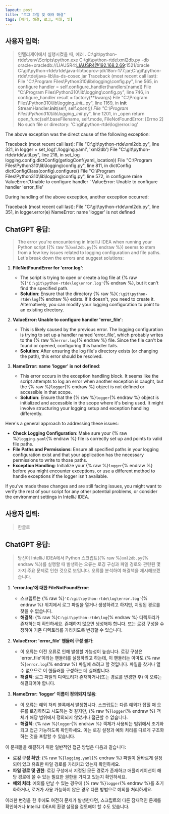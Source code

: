 ```yaml
---
layout: post
title: "로그 파일 및 에러 해결"
tags: [에러, 해결, 로그, 파일, 및]
---
```


## 사용자 입력:
> 인텔리제이에서 실행시켰을 때, 에러 . C:\git\python-rtde\venv\Scripts\python.exe C:\git\python-rtde\xml2db.py -db oracle+oracledb://LIAUSR4:LIAUSR4@192.168.2.69:1521/oracle 
C:\git\python-rtde\rtde\java-lib\bcprov-jdk18on-177.jar;C:\git\python-rtde\rtde\java-lib\lia-ds-cosec.jar
Traceback (most recent call last):
  File "C:\Program Files\Python310\lib\logging\config.py", line 565, in configure
    handler = self.configure_handler(handlers[name])
  File "C:\Program Files\Python310\lib\logging\config.py", line 746, in configure_handler
    result = factory(**kwargs)
  File "C:\Program Files\Python310\lib\logging\__init__.py", line 1169, in __init__
    StreamHandler.__init__(self, self._open())
  File "C:\Program Files\Python310\lib\logging\__init__.py", line 1201, in _open
    return open_func(self.baseFilename, self.mode,
FileNotFoundError: [Errno 2] No such file or directory: 'C:\\git\\python-rtde\\log\\error.log'

The above exception was the direct cause of the following exception:

Traceback (most recent call last):
  File "C:\git\python-rtde\xml2db.py", line 321, in <module>
    logger = set_log('./logging.yaml', 'xml2db')
  File "C:\git\python-rtde\rtde\util.py", line 218, in set_log
    logging.config.dictConfig(getlogConf(yaml_location))
  File "C:\Program Files\Python310\lib\logging\config.py", line 811, in dictConfig
    dictConfigClass(config).configure()
  File "C:\Program Files\Python310\lib\logging\config.py", line 572, in configure
    raise ValueError('Unable to configure handler '
ValueError: Unable to configure handler 'error_file'

During handling of the above exception, another exception occurred:

Traceback (most recent call last):
  File "C:\git\python-rtde\xml2db.py", line 351, in <module>
    logger.error(e)
NameError: name 'logger' is not defined


## ChatGPT 응답:
> The error you're encountering in IntelliJ IDEA when running your Python script ({% raw %}`xml2db.py`{% endraw %}) seems to stem from a few key issues related to logging configuration and file paths. Let's break down the errors and suggest solutions:

1. **FileNotFoundError for 'error.log'**:
   - The script is trying to open or create a log file at {% raw %}`'C:\git\python-rtde\log\error.log'`{% endraw %}, but it can't find the specified path.
   - **Solution**: Ensure that the directory {% raw %}`C:\git\python-rtde\log`{% endraw %} exists. If it doesn't, you need to create it. Alternatively, you can modify your logging configuration to point to an existing directory.

2. **ValueError: Unable to configure handler 'error_file'**:
   - This is likely caused by the previous error. The logging configuration is trying to set up a handler named 'error_file', which probably writes to the {% raw %}`error.log`{% endraw %} file. Since the file can't be found or opened, configuring this handler fails.
   - **Solution**: After ensuring the log file's directory exists (or changing the path), this error should be resolved.

3. **NameError: name 'logger' is not defined**:
   - This error occurs in the exception handling block. It seems like the script attempts to log an error when another exception is caught, but the {% raw %}`logger`{% endraw %} object is not defined or accessible in that scope.
   - **Solution**: Ensure that the {% raw %}`logger`{% endraw %} object is initialized and accessible in the scope where it's being used. It might involve structuring your logging setup and exception handling differently.

Here's a general approach to addressing these issues:

- **Check Logging Configuration**: Make sure your {% raw %}`logging.yaml`{% endraw %} file is correctly set up and points to valid file paths.
- **File Paths and Permissions**: Ensure all specified paths in your logging configuration exist and that your application has the necessary permissions to write to those paths.
- **Exception Handling**: Initialize your {% raw %}`logger`{% endraw %} before you might encounter exceptions, or use a different method to handle exceptions if the logger isn't available.

If you've made these changes and are still facing issues, you might want to verify the rest of your script for any other potential problems, or consider the environment settings in IntelliJ IDEA.

## 사용자 입력:
> 한글로

## ChatGPT 응답:
> 당신이 IntelliJ IDEA에서 Python 스크립트({% raw %}`xml2db.py`{% endraw %})를 실행할 때 발생하는 오류는 로깅 구성과 파일 경로와 관련된 몇 가지 주요 문제로 인한 것으로 보입니다. 오류를 분석하여 해결책을 제시해보겠습니다.

1. **'error.log'에 대한 FileNotFoundError**:
   - 스크립트는 {% raw %}`'C:\git\python-rtde\log\error.log'`{% endraw %} 위치에서 로그 파일을 열거나 생성하려고 하지만, 지정된 경로를 찾을 수 없습니다.
   - **해결책**: {% raw %}`C:\git\python-rtde\log`{% endraw %} 디렉토리가 존재하는지 확인하세요. 존재하지 않으면 생성해야 합니다. 또는 로깅 구성을 수정하여 기존 디렉토리를 가리키도록 변경할 수 있습니다.

2. **ValueError: 'error_file' 핸들러 구성 불가**:
   - 이 오류는 이전 오류로 인해 발생할 가능성이 높습니다. 로깅 구성은 'error_file'이라는 핸들러를 설정하려고 하는데, 이 핸들러는 아마도 {% raw %}`error.log`{% endraw %} 파일에 쓰려고 할 것입니다. 파일을 찾거나 열 수 없으므로 이 핸들러를 구성하는 데 실패합니다.
   - **해결책**: 로그 파일의 디렉토리가 존재하거나(또는 경로를 변경한 후) 이 오류는 해결되어야 합니다.

3. **NameError: 'logger' 이름이 정의되지 않음**:
   - 이 오류는 예외 처리 블록에서 발생합니다. 스크립트는 다른 예외가 잡힐 때 오류를 로깅하려고 시도하는 것 같지만, {% raw %}`logger`{% endraw %} 객체가 해당 범위에서 정의되지 않았거나 접근할 수 없습니다.
   - **해결책**: {% raw %}`logger`{% endraw %} 객체가 사용되는 범위에서 초기화되고 접근 가능하도록 확인하세요. 이는 로깅 설정과 예외 처리를 다르게 구조화하는 것을 포함할 수 있습니다.

이 문제들을 해결하기 위한 일반적인 접근 방법은 다음과 같습니다:

- **로깅 구성 확인**: {% raw %}`logging.yaml`{% endraw %} 파일이 올바르게 설정되어 있고 유효한 파일 경로를 가리키고 있는지 확인하세요.
- **파일 경로 및 권한**: 로깅 구성에서 지정된 모든 경로가 존재하고 애플리케이션이 해당 경로에 쓸 수 있는 필요한 권한을 가지고 있는지 확인하세요.
- **예외 처리**: 예외를 만날 수 있는 경우에 {% raw %}`logger`{% endraw %}를 초기화하거나, 로거가 사용 가능하지 않은 경우 다른 방법으로 예외를 처리하세요.

이러한 변경을 한 후에도 여전히 문제가 발생한다면, 스크립트의 다른 잠재적인 문제를 확인하거나 IntelliJ IDEA의 환경 설정을 검토해야 할 수도 있습니다.

